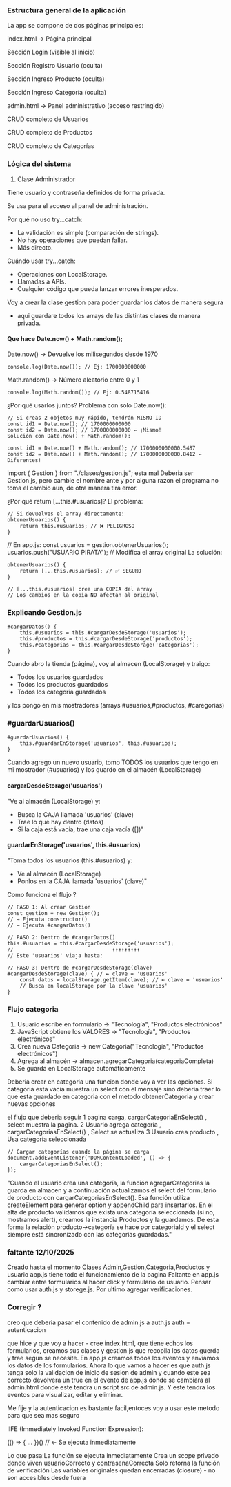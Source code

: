 ### Estructura general de la aplicación

La app se compone de dos páginas principales:

 index.html → Página principal

 Sección Login (visible al inicio)

 Sección Registro Usuario (oculta)

 Sección Ingreso Producto (oculta)

 Sección Ingreso Categoría (oculta)

admin.html → Panel administrativo (acceso restringido)

 CRUD completo de Usuarios

 CRUD completo de Productos

 CRUD completo de Categorías


### Lógica del sistema

1. Clase Administrador

Tiene usuario y contraseña definidos de forma privada.

Se usa para el acceso al panel de administración.

Por qué no uso try...catch:

  - La validación es simple (comparación de strings).
  - No hay operaciones que puedan fallar.
  - Más directo.

Cuándo usar try...catch:

 - Operaciones con LocalStorage.
 - Llamadas a APIs.
 - Cualquier código que pueda lanzar errores inesperados.



Voy a crear la clase gestion para poder guardar los datos de manera segura

- aqui guardare todos los arrays de las distintas clases de manera privada.

#### Que hace Date.now() + Math.random();

Date.now() → Devuelve los milisegundos desde 1970

```
console.log(Date.now()); // Ej: 1700000000000
```

Math.random() → Número aleatorio entre 0 y 1

```
console.log(Math.random()); // Ej: 0.548715416
```

¿Por qué usarlos juntos?
Problema con solo Date.now():

```
// Si creas 2 objetos muy rápido, tendrán MISMO ID
const id1 = Date.now(); // 1700000000000
const id2 = Date.now(); // 1700000000000 ← ¡Mismo!
Solución con Date.now() + Math.random():
```

```
const id1 = Date.now() + Math.random(); // 1700000000000.5487
const id2 = Date.now() + Math.random(); // 1700000000000.8412 ← Diferentes!
```

import { Gestion } from "./clases/gestion.js"; esta mal
Deberia ser Gestion.js, pero cambie el nombre ante y por alguna razon el programa no toma el cambio aun, de otra manera tira error.

¿Por qué return [...this.#usuarios]?
El problema:

```
// Si devuelves el array directamente:
obtenerUsuarios() {
    return this.#usuarios; // ❌ PELIGROSO
}
```

// En app.js:
const usuarios = gestion.obtenerUsuarios();
usuarios.push("USUARIO PIRATA"); // Modifica el array original
La solución:

```
obtenerUsuarios() {
    return [...this.#usuarios]; // ✅ SEGURO
}

```

```
// [...this.#usuarios] crea una COPIA del array
// Los cambios en la copia NO afectan al original
```

### Explicando Gestion.js

```
#cargarDatos() {
    this.#usuarios = this.#cargarDesdeStorage('usuarios');
    this.#productos = this.#cargarDesdeStorage('productos');
    this.#categorias = this.#cargarDesdeStorage('categorias');
}
```

Cuando abro la tienda (página), voy al almacen (LocalStorage) y traigo:

- Todos los usuarios guardados
- Todos los productos guardados
- Todos los categoria guardados

y los pongo en mis mostradores (arrays #usuarios,#productos, #caregorias)

### #guardarUsuarios()

```
#guardarUsuarios() {
    this.#guardarEnStorage('usuarios', this.#usuarios);
}
```

Cuando agrego un nuevo usuario, tomo TODOS los usuarios que tengo
en mi mostrador (#usuarios) y los guardo en el almacén (LocalStorage)

#### cargarDesdeStorage('usuarios')

"Ve al almacén (LocalStorage) y:

- Busca la CAJA llamada 'usuarios' (clave)
- Trae lo que hay dentro (datos)
- Si la caja está vacía, trae una caja vacía ([])"

#### guardarEnStorage('usuarios', this.#usuarios)

"Toma todos los usuarios (this.#usuarios) y:

- Ve al almacén (LocalStorage)
- Ponlos en la CAJA llamada 'usuarios' (clave)"

Como funciona el flujo ?

```
// PASO 1: Al crear Gestión
const gestion = new Gestion();
// → Ejecuta constructor()
// → Ejecuta #cargarDatos()

// PASO 2: Dentro de #cargarDatos()
this.#usuarios = this.#cargarDesdeStorage('usuarios');
//                                ↑↑↑↑↑↑↑↑↑
// Este 'usuarios' viaja hasta:

// PASO 3: Dentro de #cargarDesdeStorage(clave)
#cargarDesdeStorage(clave) { // ← clave = 'usuarios'
    const datos = localStorage.getItem(clave); // ← clave = 'usuarios'
    // Busca en localStorage por la clave 'usuarios'
}
```

### Flujo categoria

1. Usuario escribe en formulario → "Tecnología", "Productos electrónicos"
2. JavaScript obtiene los VALORES → "Tecnología", "Productos electrónicos"
3. Crea nueva Categoria → new Categoria("Tecnología", "Productos electrónicos")
4. Agrega al almacén → almacen.agregarCategoria(categoriaCompleta)
5. Se guarda en LocalStorage automáticamente

Deberia crear en categoria una funcion donde voy a ver las opciones.
Si categoria esta vacia muestra un select con el mensaje
sino deberia traer lo que esta guardado en categoria con el metodo obtenerCategoria y crear nuevas opciones

el flujo que deberia seguir
1 pagina carga, cargarCategoriaEnSelect() , select muestra la pagina.
2 Usuario agrega categoría , cargarCategoriasEnSelect() , Select se actualiza
3 Usuario crea producto , Usa categoría seleccionada

```
// Cargar categorías cuando la página se carga
document.addEventListener('DOMContentLoaded', () => {
    cargarCategoriasEnSelect();
});
```

"Cuando el usuario crea una categoría, la función agregarCategorias la guarda en almacen y a continuación actualizamos el select del formulario de producto con cargarCategoriasEnSelect(). Esa función utiliza createElement para generar option y appendChild para insertarlos. En el alta de producto validamos que exista una categoría seleccionada (si no, mostramos alert), creamos la instancia Productos y la guardamos. De esta forma la relación producto→categoría se hace por categoriaId y el select siempre está sincronizado con las categorías guardadas."


### faltante 12/10/2025

Creado hasta el momento
Clases Admin,Gestion,Categoria,Productos y usuario
app.js tiene todo el funcionamiento de la pagina
Faltante en app.js cambiar entre formularios al hacer click y formulario de usuario.
Pensar como usar auth.js y storege.js. Por ultimo agregar verificaciones.

### Corregir ?

creo que deberia pasar el contenido de admin.js a auth.js
auth = autenticacion

que hice y que voy a hacer - cree index.html, que tiene echos los formularios, creamos sus clases y gestion.js que recopila los datos guerda y trae segun se necesite. En app.js creamos todos los eventos y enviamos los datos de los formularios. Ahora lo que vamos a hacer es que auth.js tenga solo la validacion de inicio de sesion de admin y cuando este sea correcto devolvera un true en el evento de app.js donde se cambiara al admin.html donde este tendra un script src de admin.js. Y este tendra los eventos para visualizar, editar y eliminar.

Me fije y la autenticacion es bastante facil,entoces voy a usar este metodo para que sea mas seguro

IIFE (Immediately Invoked Function Expression):

(() => { ... })()  // ← Se ejecuta inmediatamente

Lo que pasa:La función se ejecuta inmediatamente
Crea un scope privado donde viven usuarioCorrecto y contrasenaCorrecta
Solo retorna la función de verificación
Las variables originales quedan encerradas (closure) - no son accesibles desde fuera